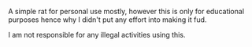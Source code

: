 A simple rat for personal use mostly, however this is only for educational purposes hence why I didn't put any effort into making it fud.

I am not responsible for any illegal activities using this.
